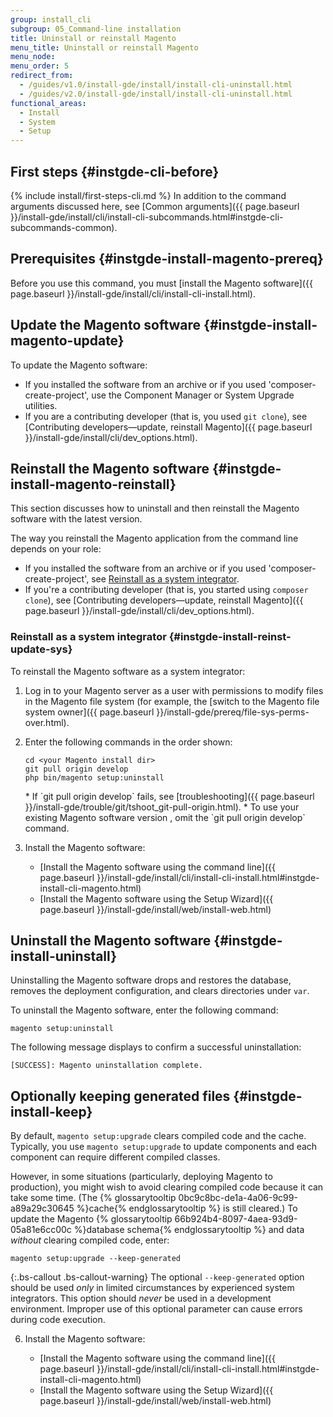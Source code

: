 ```yaml
---
group: install_cli
subgroup: 05_Command-line installation
title: Uninstall or reinstall Magento
menu_title: Uninstall or reinstall Magento
menu_node:
menu_order: 5
redirect_from:
  - /guides/v1.0/install-gde/install/install-cli-uninstall.html
  - /guides/v2.0/install-gde/install/install-cli-uninstall.html
functional_areas:
  - Install
  - System
  - Setup
---
```


## First steps {#instgde-cli-before}
{% include install/first-steps-cli.md %}
In addition to the command arguments discussed here, see [Common arguments]({{ page.baseurl }}/install-gde/install/cli/install-cli-subcommands.html#instgde-cli-subcommands-common).

## Prerequisites {#instgde-install-magento-prereq}

Before you use this command, you must [install the Magento software]({{ page.baseurl }}/install-gde/install/cli/install-cli-install.html).

## Update the Magento software {#instgde-install-magento-update}

To update the Magento software:

*	If you installed the software from an archive or if you used 'composer-create-project', use the Component Manager or System Upgrade utilities.
*	If you are a contributing developer (that is, you used `git clone`), see [Contributing developers—update, reinstall Magento]({{ page.baseurl }}/install-gde/install/cli/dev_options.html).

## Reinstall the Magento software {#instgde-install-magento-reinstall}

This section discusses how to uninstall and then reinstall the Magento software with the latest version.

The way you reinstall the Magento application from the command line depends on your role:

*	If you installed the software from an archive or if you used 'composer-create-project', see [Reinstall as a system integrator](#instgde-install-reinst-update-sys).
*	If you're a contributing developer (that is, you started using `composer clone`), see [Contributing developers—update, reinstall Magento]({{ page.baseurl }}/install-gde/install/cli/dev_options.html).

### Reinstall as a system integrator {#instgde-install-reinst-update-sys}

To reinstall the Magento software as a system integrator:

1.	Log in to your Magento server as a user with permissions to modify files in the Magento file system (for example, the [switch to the Magento file system owner]({{ page.baseurl }}/install-gde/prereq/file-sys-perms-over.html).
2.	Enter the following commands in the order shown:

		cd <your Magento install dir>
		git pull origin develop
		php bin/magento setup:uninstall

	<div class="bs-callout bs-callout-info" markdown="1">
	*   If `git pull origin develop` fails, see [troubleshooting]({{ page.baseurl }}/install-gde/trouble/git/tshoot_git-pull-origin.html).
	*   To use your existing Magento software version , omit the `git pull origin develop` command.
	</div>
3.	Install the Magento software:

	*	[Install the Magento software using the command line]({{ page.baseurl }}/install-gde/install/cli/install-cli-install.html#instgde-install-cli-magento.html)
	*	[Install the Magento software using the Setup Wizard]({{ page.baseurl }}/install-gde/install/web/install-web.html)

## Uninstall the Magento software {#instgde-install-uninstall}

Uninstalling the Magento software drops and restores the database, removes the deployment configuration, and clears directories under `var`.

To uninstall the Magento software, enter the following command:

	magento setup:uninstall

The following message displays to confirm a successful uninstallation:

	[SUCCESS]: Magento uninstallation complete.

## Optionally keeping generated files {#instgde-install-keep}

By default, `magento setup:upgrade` clears compiled code and the cache. Typically, you use `magento setup:upgrade` to update components and each component can require different compiled classes.

However, in some situations (particularly, deploying Magento to production), you might wish to avoid clearing compiled code because it can take some time. (The {% glossarytooltip 0bc9c8bc-de1a-4a06-9c99-a89a29c30645 %}cache{% endglossarytooltip %} is still cleared.) To update the Magento {% glossarytooltip 66b924b4-8097-4aea-93d9-05a81e6cc00c %}database schema{% endglossarytooltip %} and data *without* clearing compiled code, enter:

	magento setup:upgrade --keep-generated

{:.bs-callout .bs-callout-warning}
The optional `--keep-generated` option should be used _only_ in limited circumstances by experienced system integrators. This option should _never_ be used in a development environment. Improper use of this optional parameter can cause errors during code execution.


6.	Install the Magento software:

	*	[Install the Magento software using the command line]({{ page.baseurl }}/install-gde/install/cli/install-cli-install.html#instgde-install-cli-magento.html)
	*	[Install the Magento software using the Setup Wizard]({{ page.baseurl }}/install-gde/install/web/install-web.html)

